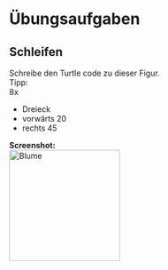 # Übungsaufgaben

## Schleifen
Schreibe den Turtle code zu dieser Figur.<br>
Tipp:<br>
8x<br>
- Dreieck<br>
- vorwärts 20<br>
- rechts 45<br>

**Screenshot:**  
<img src="images/circle-of-triangles.png" alt="Blume" width="200px">